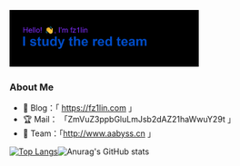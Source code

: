 <p align="left"><a href="https://fz1lin.com/"><img width="66%" src="./header.png" /></a></p>

### About  Me
- 💖 Blog：「 https://fz1lin.com 」
- 🏆 Mail： 「ZmVuZ3ppbGluLmJsb2dAZ21haWwuY29t 」
- 💎 Team：「http://www.aabyss.cn 」

[![Top Langs](https://github-readme-stats.vercel.app/api/top-langs/?username=fz1lin&layout=compact&show_icons=true&theme=radical)](https://github.com/fz1lin/github-readme-stats)![Anurag's GitHub stats](https://github-readme-stats.vercel.app/api?username=fz1lin&show_icons=true&theme=radical)     




